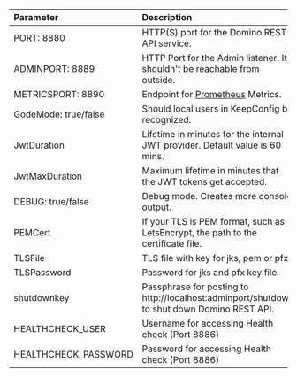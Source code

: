 |Parameter|Description|
|:----|:----|
|PORT: 8880|HTTP(S) port for the Domino REST API service.|
|ADMINPORT: 8889|HTTP Port for the Admin listener. It shouldn't be reachable from outside.|
|METRICSPORT: 8890|Endpoint for [Prometheus](https://prometheus.io/) Metrics.|
|GodeMode: true/false|Should local users in KeepConfig be recognized.|
|JwtDuration|Lifetime in minutes for the internal JWT provider. Default value is 60 mins.|
|JwtMaxDuration|Maximum lifetime in minutes that the JWT tokens get accepted.|
|DEBUG: true/false|Debug mode. Creates more console output.|
|PEMCert|If your TLS is PEM format, such as LetsEncrypt, the path to the certificate file.|
|TLSFile|TLS file with key for jks, pem or pfx.|
|TLSPassword|Password for jks and pfx key file.|
|shutdownkey|Passphrase for posting to http://localhost:adminport/shutdown to shut down Domino REST API.|
|HEALTHCHECK_USER|Username for accessing Health check (Port 8886)|
|HEALTHCHECK_PASSWORD|Password for accessing Health check (Port 8886)|